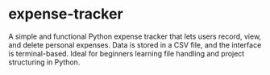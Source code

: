 # expense-tracker
A simple and functional Python expense tracker that lets users record, view, and delete personal expenses. Data is stored in a CSV file, and the interface is terminal-based. Ideal for beginners learning file handling and project structuring in Python.
